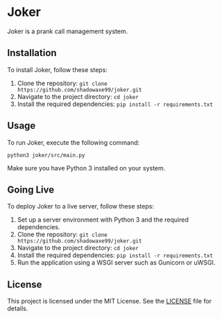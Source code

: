 # Joker

Joker is a prank call management system.

## Installation

To install Joker, follow these steps:

1. Clone the repository: `git clone https://github.com/shadowaxe99/joker.git`
2. Navigate to the project directory: `cd joker`
3. Install the required dependencies: `pip install -r requirements.txt`

## Usage

To run Joker, execute the following command:

```shell
python3 joker/src/main.py
```

Make sure you have Python 3 installed on your system.

## Going Live

To deploy Joker to a live server, follow these steps:

1. Set up a server environment with Python 3 and the required dependencies.
2. Clone the repository: `git clone https://github.com/shadowaxe99/joker.git`
3. Navigate to the project directory: `cd joker`
4. Install the required dependencies: `pip install -r requirements.txt`
5. Run the application using a WSGI server such as Gunicorn or uWSGI.

## License

This project is licensed under the MIT License. See the [LICENSE](LICENSE) file for details.
